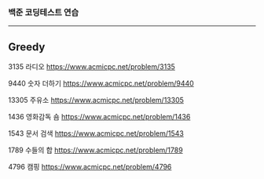 ### 백준 코딩테스트 연습
---
Greedy
---
3135 라디오
https://www.acmicpc.net/problem/3135

9440 숫자 더하기
https://www.acmicpc.net/problem/9440

13305 주유소
https://www.acmicpc.net/problem/13305

1436 영화감독 숌
https://www.acmicpc.net/problem/1436

1543 문서 검색
https://www.acmicpc.net/problem/1543

1789 수들의 합
https://www.acmicpc.net/problem/1789

4796 캠핑
https://www.acmicpc.net/problem/4796
